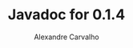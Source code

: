 ---
title: Javadoc for 0.1.4
author: Alexandre Carvalho
menu_title: 0.1.4
category: javadoc_docs
layout: iframe
iframe_url: /docs/0.1.4/site/apidocs/index.html
order: 7
---